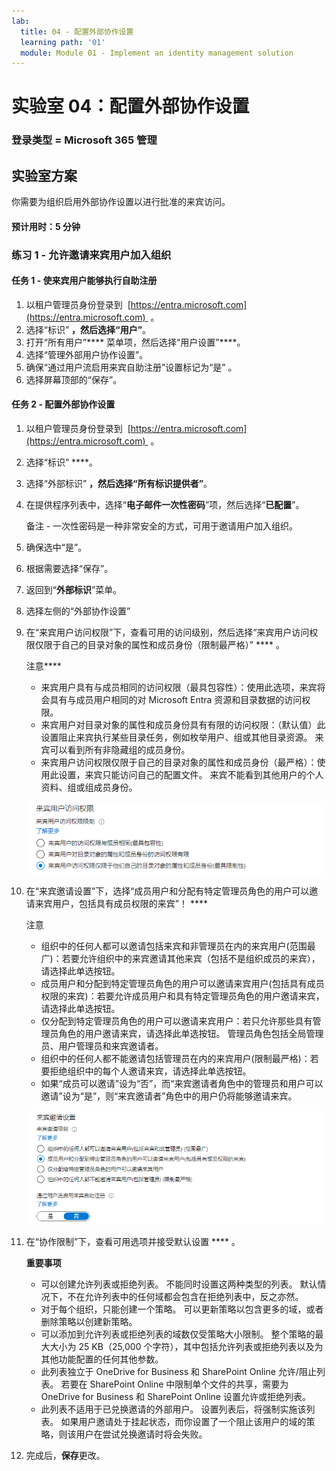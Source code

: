 ```yaml
---
lab:
  title: 04 - 配置外部协作设置
  learning path: '01'
  module: Module 01 - Implement an identity management solution
---
```


# 实验室 04：配置外部协作设置

### 登录类型 = Microsoft 365 管理

## 实验室方案

你需要为组织启用外部协作设置以进行批准的来宾访问。

#### 预计用时：5 分钟

### 练习 1 - 允许邀请来宾用户加入组织

#### 任务 1 - 使来宾用户能够执行自助注册

1. 以租户管理员身份登录到  [https://entra.microsoft.com](https://entra.microsoft.com)  。
2. 选择“标识” ****，然后选择“用户”****。
3. 打开“所有用户”**** 菜单项，然后选择“用户设置”****。
4. 选择“管理外部用户协作设置”。
5. 确保“通过用户流启用来宾自助注册”设置标记为“是” 。
6. 选择屏幕顶部的“保存”。

#### 任务 2 - 配置外部协作设置

1. 以租户管理员身份登录到  [https://entra.microsoft.com](https://entra.microsoft.com)  。
2. 选择“标识” ****。
3. 选择“外部标识” ****，然后选择“所有标识提供者”****。
4. 在提供程序列表中，选择“**电子邮件一次性密码**”项，然后选择“**已配置**”。

    备注 - 一次性密码是一种非常安全的方式，可用于邀请用户加入组织。
    
5. 确保选中“是”。
6. 根据需要选择“保存”。
7. 返回到“**外部标识**”菜单。
8. 选择左侧的“外部协作设置”

9. 在“来宾用户访问权限”下，查看可用的访问级别，然后选择“来宾用户访问权限仅限于自己的目录对象的属性和成员身份（限制最严格）” **** 。

    注意****
    - 来宾用户具有与成员相同的访问权限（最具包容性）：使用此选项，来宾将会具有与成员用户相同的对 Microsoft Entra 资源和目录数据的访问权限。
    - 来宾用户对目录对象的属性和成员身份具有有限的访问权限：（默认值）此设置阻止来宾执行某些目录任务，例如枚举用户、组或其他目录资源。 来宾可以看到所有非隐藏组的成员身份。
    - 来宾用户访问权限仅限于自己的目录对象的属性和成员身份（最严格）：使用此设置，来宾只能访问自己的配置文件。 来宾不能看到其他用户的个人资料、组或组成员身份。

    ![显示来宾用户访问限制选项的屏幕图像](./media/lp1-mod3-guest-user-access-restrictions.png)

10. 在“来宾邀请设置”下，选择“成员用户和分配有特定管理员角色的用户可以邀请来宾用户，包括具有成员权限的来宾”！ ****

    注意
    - 组织中的任何人都可以邀请包括来宾和非管理员在内的来宾用户(范围最广)：若要允许组织中的来宾邀请其他来宾（包括不是组织成员的来宾），请选择此单选按钮。
    - 成员用户和分配到特定管理员角色的用户可以邀请来宾用户(包括具有成员权限的来宾)：若要允许成员用户和具有特定管理员角色的用户邀请来宾，请选择此单选按钮。
    - 仅分配到特定管理员角色的用户可以邀请来宾用户：若只允许那些具有管理员角色的用户邀请来宾，请选择此单选按钮。 管理员角色包括全局管理员、用户管理员和来宾邀请者。
    - 组织中的任何人都不能邀请包括管理员在内的来宾用户(限制最严格)：若要拒绝组织中的每个人邀请来宾，请选择此单选按钮。
    - 如果“成员可以邀请”设为“否”，而“来宾邀请者角色中的管理员和用户可以邀请”设为“是”，则“来宾邀请者”角色中的用户仍将能够邀请来宾。

    ![显示来宾邀请设置的屏幕图像，其中突出显示了“来宾可以邀请”设为“否”](./media/lp1-mod3-guest-user-invite-settings.png)

11. 在“协作限制”下，查看可用选项并接受默认设置 **** 。

    **重要事项**
    - 可以创建允许列表或拒绝列表。 不能同时设置这两种类型的列表。 默认情况下，不在允许列表中的任何域都会包含在拒绝列表中，反之亦然。
    - 对于每个组织，只能创建一个策略。 可以更新策略以包含更多的域，或者删除策略以创建新策略。
    - 可以添加到允许列表或拒绝列表的域数仅受策略大小限制。 整个策略的最大大小为 25 KB（25,000 个字符），其中包括允许列表或拒绝列表以及为其他功能配置的任何其他参数。
    - 此列表独立于 OneDrive for Business 和 SharePoint Online 允许/阻止列表。 若要在 SharePoint Online 中限制单个文件的共享，需要为 OneDrive for Business 和 SharePoint Online 设置允许或拒绝列表。
    - 此列表不适用于已兑换邀请的外部用户。 设置列表后，将强制实施该列表。 如果用户邀请处于挂起状态，而你设置了一个阻止该用户的域的策略，则该用户在尝试兑换邀请时将会失败。

12. 完成后，**保存**更改。
